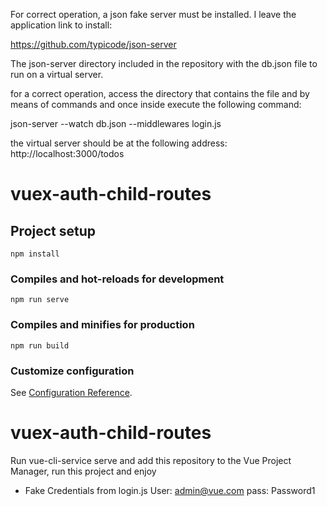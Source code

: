 For correct operation, a json fake server must be installed. I leave the application link to install:

https://github.com/typicode/json-server

The json-server directory included in the repository with the db.json file to run on a virtual server.

for a correct operation, access the directory that contains the file and by means of commands and once inside execute the following command:

json-server --watch db.json --middlewares login.js

the virtual server should be at the following address: http://localhost:3000/todos


# vuex-auth-child-routes

## Project setup
```
npm install
```

### Compiles and hot-reloads for development
```
npm run serve
```

### Compiles and minifies for production
```
npm run build
```

### Customize configuration
See [Configuration Reference](https://cli.vuejs.org/config/).
# vuex-auth-child-routes

Run vue-cli-service serve and add this repository to the Vue Project Manager, run this project and enjoy

* Fake Credentials from login.js
User: admin@vue.com
pass: Password1

